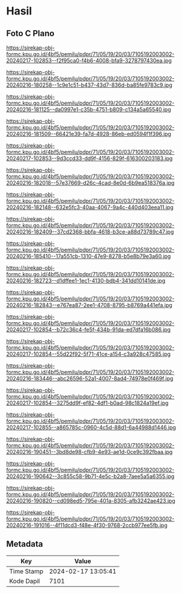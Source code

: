 # Hasil

## Foto C Plano

https://sirekap-obj-formc.kpu.go.id/4bf5/pemilu/pdpr/71/05/19/20/03/7105192003002-20240217-102853--f2f95ca0-f4b6-4008-bfa9-3278797430ea.jpg

https://sirekap-obj-formc.kpu.go.id/4bf5/pemilu/pdpr/71/05/19/20/03/7105192003002-20240216-180258--1c9e1c51-b437-43d7-836d-ba85fe9783c9.jpg

https://sirekap-obj-formc.kpu.go.id/4bf5/pemilu/pdpr/71/05/19/20/03/7105192003002-20240216-181125--da0997e1-c35b-4751-b809-c134a5a65540.jpg

https://sirekap-obj-formc.kpu.go.id/4bf5/pemilu/pdpr/71/05/19/20/03/7105192003002-20240216-181509--66421e39-fa7d-4928-86eb-ed0594f1f396.jpg

https://sirekap-obj-formc.kpu.go.id/4bf5/pemilu/pdpr/71/05/19/20/03/7105192003002-20240217-102853--9d3ccd33-dd9f-4156-829f-616300203183.jpg

https://sirekap-obj-formc.kpu.go.id/4bf5/pemilu/pdpr/71/05/19/20/03/7105192003002-20240216-182018--57e37669-d26c-4cad-8e0d-6b9ea518376a.jpg

https://sirekap-obj-formc.kpu.go.id/4bf5/pemilu/pdpr/71/05/19/20/03/7105192003002-20240216-182148--632e5fc3-40aa-4067-9a4c-440d403eea11.jpg

https://sirekap-obj-formc.kpu.go.id/4bf5/pemilu/pdpr/71/05/19/20/03/7105192003002-20240216-182409--37cd2368-bbfa-4618-b3ce-a88d73789c47.jpg

https://sirekap-obj-formc.kpu.go.id/4bf5/pemilu/pdpr/71/05/19/20/03/7105192003002-20240216-185410--17a551cb-1310-47e9-8278-b5e8b79e3a60.jpg

https://sirekap-obj-formc.kpu.go.id/4bf5/pemilu/pdpr/71/05/19/20/03/7105192003002-20240216-182723--d1dffee1-1ec1-4130-bdb4-341dd10141de.jpg

https://sirekap-obj-formc.kpu.go.id/4bf5/pemilu/pdpr/71/05/19/20/03/7105192003002-20240216-182843--e767ea87-2ee1-4708-8795-b8769a441efa.jpg

https://sirekap-obj-formc.kpu.go.id/4bf5/pemilu/pdpr/71/05/19/20/03/7105192003002-20240217-102854--b72c36c4-fe5f-434b-91da-ed7dfa16b086.jpg

https://sirekap-obj-formc.kpu.go.id/4bf5/pemilu/pdpr/71/05/19/20/03/7105192003002-20240217-102854--55d22f92-5f71-41ce-a154-c3a928c47585.jpg

https://sirekap-obj-formc.kpu.go.id/4bf5/pemilu/pdpr/71/05/19/20/03/7105192003002-20240216-183446--abc26596-52a1-4007-8ad4-74978e0f469f.jpg

https://sirekap-obj-formc.kpu.go.id/4bf5/pemilu/pdpr/71/05/19/20/03/7105192003002-20240217-102854--3275dd9f-ef82-4df1-b0ad-98c1824a19ef.jpg

https://sirekap-obj-formc.kpu.go.id/4bf5/pemilu/pdpr/71/05/19/20/03/7105192003002-20240217-102855--a865785c-0960-4c5d-88d1-6a44988d1446.jpg

https://sirekap-obj-formc.kpu.go.id/4bf5/pemilu/pdpr/71/05/19/20/03/7105192003002-20240216-190451--3bd8de98-cfb9-4e93-ae1d-0ce9c392fbaa.jpg

https://sirekap-obj-formc.kpu.go.id/4bf5/pemilu/pdpr/71/05/19/20/03/7105192003002-20240216-190642--3c855c58-9b71-4e5c-b2a8-7aee5a5a6355.jpg

https://sirekap-obj-formc.kpu.go.id/4bf5/pemilu/pdpr/71/05/19/20/03/7105192003002-20240216-190820--cd098ed5-795e-401a-8305-afb3242ae423.jpg

https://sirekap-obj-formc.kpu.go.id/4bf5/pemilu/pdpr/71/05/19/20/03/7105192003002-20240216-191016--4f11dcd3-f48e-4f30-9768-2ccb977ee5fb.jpg


## Metadata

| Key        | Value               |
| ---------- | ------------------- |
| Time Stamp | 2024-02-17 13:05:41 |
| Kode Dapil | 7101                |



